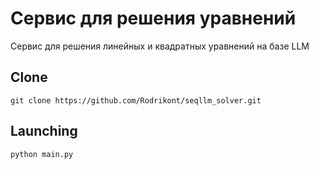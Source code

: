 # Сервис для решения уравнений
Сервис для решения линейных и квадратных уравнений на базе LLM

## Clone
```
git clone https://github.com/Rodrikont/seqllm_solver.git
```

## Launching
```
python main.py
```
